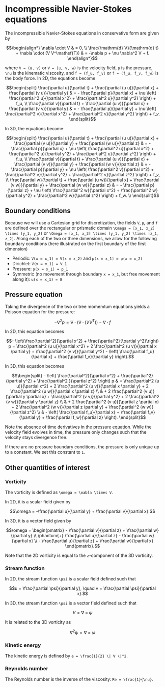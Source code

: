 # Incompressible Navier-Stokes equations

The incompressible Navier-Stokes equations in conservative form are given by

```math
\begin{align*}
\nabla \cdot V & = 0, \\
\frac{\mathrm{d} V}{\mathrm{d} t} + \nabla \cdot (V V^\mathsf{T}) & = -\nabla p +
\nu \nabla^2 V + f.
\end{align*}
```

where ``V = (u, v)`` or ``V = (u, v, w)`` is the velocity field, ``p`` is the
pressure, ``\nu`` is the kinematic viscosity, and ``f = (f_u, f_v)`` or ``f =
(f_u, f_v, f_w)`` is the body force. In 2D, the equations become

```math
\begin{split}
    \frac{\partial u}{\partial t} + \frac{\partial (u u)}{\partial x} +
    \frac{\partial (v u)}{\partial y} & = - \frac{\partial p}{\partial x} +
    \nu \left( \frac{\partial^2 u}{\partial x^2} + \frac{\partial^2
    u}{\partial y^2} \right) + f_u, \\
    \frac{\partial v}{\partial t} + \frac{\partial (u v)}{\partial x} +
    \frac{\partial (v v)}{\partial y} & = - \frac{\partial p}{\partial y} +
    \nu \left( \frac{\partial^2 v}{\partial x^2} + \frac{\partial^2
    v}{\partial y^2} \right) + f_v.
\end{split}
```

In 3D, the equations become

```math
\begin{split}
    \frac{\partial u}{\partial t} + \frac{\partial (u u)}{\partial x} +
    \frac{\partial (v u)}{\partial y} + \frac{\partial (w u)}{\partial z} & = -
    \frac{\partial p}{\partial x} + \nu \left( \frac{\partial^2 u}{\partial
    x^2} + \frac{\partial^2 u}{\partial y^2} + \frac{\partial^2 u}{\partial
    z^2} \right) + f_u, \\
    \frac{\partial v}{\partial t} + \frac{\partial (u v)}{\partial x} +
    \frac{\partial (v v)}{\partial y} + \frac{\partial (w v)}{\partial z} & = -
    \frac{\partial p}{\partial y} + \nu \left( \frac{\partial^2 v}{\partial
    x^2} + \frac{\partial^2 v}{\partial y^2} + \frac{\partial^2 v}{\partial
    z^2}  \right) + f_v, \\
    \frac{\partial w}{\partial t} + \frac{\partial (u w)}{\partial x} +
    \frac{\partial (v w)}{\partial y} + \frac{\partial (w w)}{\partial z} & = -
    \frac{\partial p}{\partial z} + \nu \left( \frac{\partial^2 w}{\partial
    x^2} + \frac{\partial^2 w}{\partial y^2} + \frac{\partial^2 w}{\partial
    z^2}  \right) + f_w. \\
\end{split}
```

## Boundary conditions

Because we will use a Cartesian grid for discretization, the fields ``V``,
``p``, and ``f`` are defined over the rectangular or prismatic domain ``\Omega
= [x_1, x_2] \times [y_1, y_2]`` or ``\Omega = [x_1, x_2] \times [y_1, y_2]
\times [z_1, z_2]``. Along each of the two or three dimensions, we allow for
the following boundary conditions (here illustrated on the first boundary of
the first dimension)

- Periodic: ``V(x = x_1) = V(x = x_2)`` and ``p(x = x_1) = p(x = x_2)``
- Dirichlet: ``V(x = x_1) = V_1``
- Pressure: ``p(x = x_1) = p_1``
- Symmetric (no movement through boundary ``x = x_1``, but free movement along
  it): ``u(x = x_1) = 0``

## Pressure equation

Taking the divergence of the two or tree momemtum equations yields a Poisson
equation for the pressure:

```math
- \nabla^2 p = \nabla \cdot \left( \nabla \cdot (V V^\mathsf{T}) \right) -
\nabla \cdot f
```

In 2D, this equation becomes

```math
- \left(\frac{\partial^2}{\partial x^2} + \frac{\partial^2}{\partial
y^2}\right) p = \frac{\partial^2 (u u)}{\partial x^2} + 2 \frac{\partial^2 (u
v)}{\partial x \partial y} + \frac{\partial^2 (v v)}{\partial y^2} - \left( \frac{\partial f_u}{\partial x} + \frac{\partial f_v}{\partial y} \right).
```

In 3D, this equation becomes

```math
\begin{split}
    - \left( \frac{\partial^2}{\partial x^2} + \frac{\partial^2}{\partial
    y^2} + \frac{\partial^2 }{\partial z^2} \right) p
    & = \frac{\partial^2 (u u)}{\partial x^2}
    + 2 \frac{\partial^2 (u v)}{\partial x \partial y}
    + 2 \frac{\partial^2 (u w)}{\partial x \partial z} \\
    & + 2 \frac{\partial^2 (v u)}{\partial y \partial x}
    +   \frac{\partial^2 (v v)}{\partial y^2}
    + 2 \frac{\partial^2 (v w)}{\partial y \partial z} \\
    & + 2 \frac{\partial^2 (v u)}{\partial z \partial x}
    + 2 \frac{\partial^2 (w v)}{\partial z \partial y}
    +   \frac{\partial^2 (w w)}{\partial z^2} \\
    & - \left( \frac{\partial f_u}{\partial x} + \frac{\partial f_v}{\partial
    y} + \frac{\partial f_w}{\partial z} \right).
\end{split}
```

Note the absence of time derivatives in the pressure equation. While the
velocity field evolves in time, the pressure only changes such that the
velocity stays divergence free.

If there are no pressure boundary conditions, the pressure is only unique up to
a constant. We set this constant to ``1``.

## Other quantities of interest

### Vorticity

The vorticity is defined as ``\omega = \nabla \times V``.

In 2D, it is a scalar field given by

```math
\omega = -\frac{\partial u}{\partial y} + \frac{\partial v}{\partial x}.
```

In 3D, it is a vector field given by

```math
\omega = \begin{pmatrix}
    - \frac{\partial v}{\partial z} + \frac{\partial w}{\partial y} \\
    \phantom{+} \frac{\partial u}{\partial z} - \frac{\partial w}{\partial x} \\
    - \frac{\partial u}{\partial z} + \frac{\partial w}{\partial x}
\end{pmatrix}.
```

Note that the 2D vorticity is equal
to the ``z``-component of the 3D vorticity.

### Stream function

In 2D, the stream function ``\psi`` is a scalar field defined such that

```math
u = \frac{\partial \psi}{\partial y}, \quad v = \frac{\partial \psi}{\partial x}.
```

In 3D, the stream function ``\psi`` is a vector field defined such that

```math
V = \nabla \times \psi
```

It is related to the 3D vorticity as

```math
\nabla^2 \psi = \nabla \times \omega
```

### Kinetic energy

The kinetic energy is defined by ``e = \frac{1}{2} \| V \|^2``.

### Reynolds number

The Reynolds number is the inverse of the viscosity: ``Re =
\frac{1}{\nu}``.
